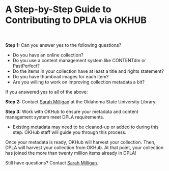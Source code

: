 # A Step-by-Step Guide to Contributing to DPLA via OKHUB<br><br>

**Step 1:** Can you answer yes to the following questions?

- Do you have an online collection?
- Do you use a content management system like CONTENTdm or PastPerfect?
- Do the items in your collection have at least a title and rights statement?
- Do you have thumbnail images for each item?
- Are you willing to work on improving collection metadata a bit?

If you answered yes to all of the above:

**Step 2:** Contact [Sarah Milligan](mailto:sarah.milligan@okstate.edu) at the Oklahoma State University Library.

**Step 3:** Work with OKHub to ensure your metadata and content management system meet DPLA requirements.

- Existing metadata may need to be cleaned-up or added to during this step. OKHub staff will guide you through this process.

Once your metadata is ready, OKHub will harvest your collection. Then, DPLA will harvest your collection from OKHub. At that point, your collection has joined the more than twenty million items already in DPLA!

Still have questions? Contact [Sarah Milligan](mailto:sarah.milligan@okstate.edu).
